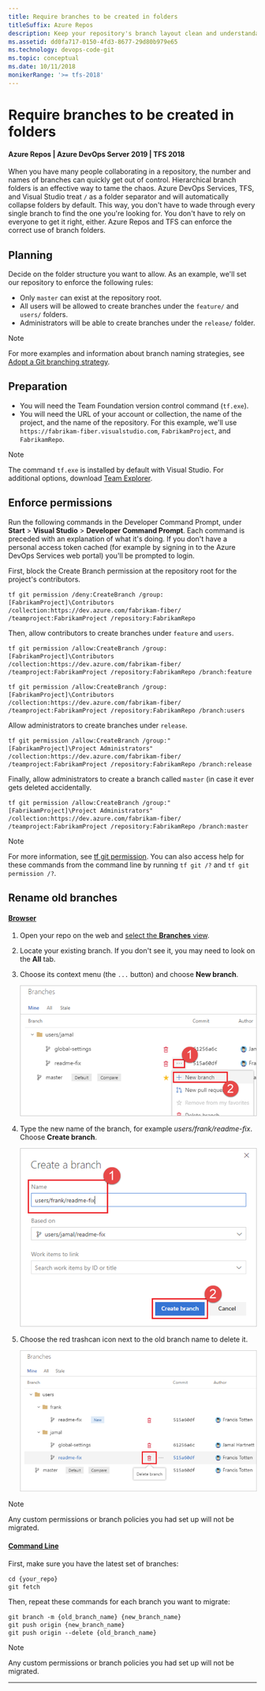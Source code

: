 ```yaml
---
title: Require branches to be created in folders
titleSuffix: Azure Repos
description: Keep your repository's branch layout clean and understandable by requiring the use of branch folders
ms.assetid: dd0fa717-0150-4fd3-8677-29d80b979e65
ms.technology: devops-code-git
ms.topic: conceptual
ms.date: 10/11/2018
monikerRange: '>= tfs-2018'
---
```



# Require branches to be created in folders

#### Azure Repos | Azure DevOps Server 2019 | TFS 2018

When you have many people collaborating in a repository, the number and names of branches can quickly get out of control.
Hierarchical branch folders is an effective way to tame the chaos.
Azure DevOps Services, TFS, and Visual Studio treat `/` as a folder separator and will automatically collapse folders by default.
This way, you don't have to wade through every single branch to find the one you're looking for.
You don't have to rely on everyone to get it right, either.
Azure Repos and TFS can enforce the correct use of branch folders.

## Planning

Decide on the folder structure you want to allow.
As an example, we'll set our repository to enforce the following rules:

* Only `master` can exist at the repository root.
* All users will be allowed to create branches under the `feature/` and `users/` folders.
* Administrators will be able to create branches under the `release/` folder.

>[!NOTE]
>For more examples and information about branch naming strategies, see [Adopt a Git branching strategy](git-branching-guidance.md).

## Preparation

* You will need the Team Foundation version control command (`tf.exe`).
* You will need the URL of your account or collection, the name of the project, and the name of the repository. For this example, we'll use `https://fabrikam-fiber.visualstudio.com`, `FabrikamProject`, and `FabrikamRepo`.

> [!NOTE]
> The command `tf.exe` is installed by default with Visual Studio. For additional options, download [Team Explorer](https://visualstudio.microsoft.com/thank-you-downloading-visual-studio/?sku=TeamExplorer).

## Enforce permissions

Run the following commands in the Developer Command Prompt, under **Start** > **Visual Studio** > **Developer Command Prompt**.
Each command is preceded with an explanation of what it's doing. If you don't have a personal access token cached (for example by signing in to the Azure DevOps Services web portal) you'll be prompted to login.

First, block the Create Branch permission at the repository root for the project's contributors.

```
tf git permission /deny:CreateBranch /group:[FabrikamProject]\Contributors /collection:https://dev.azure.com/fabrikam-fiber/ /teamproject:FabrikamProject /repository:FabrikamRepo
```

Then, allow contributors to create branches under `feature` and `users`.

```
tf git permission /allow:CreateBranch /group:[FabrikamProject]\Contributors /collection:https://dev.azure.com/fabrikam-fiber/ /teamproject:FabrikamProject /repository:FabrikamRepo /branch:feature
```

```
tf git permission /allow:CreateBranch /group:[FabrikamProject]\Contributors /collection:https://dev.azure.com/fabrikam-fiber/ /teamproject:FabrikamProject /repository:FabrikamRepo /branch:users
```

Allow administrators to create branches under `release`.

```
tf git permission /allow:CreateBranch /group:"[FabrikamProject]\Project Administrators" /collection:https://dev.azure.com/fabrikam-fiber/ /teamproject:FabrikamProject /repository:FabrikamRepo /branch:release
```

Finally, allow administrators to create a branch called `master` (in case it ever gets deleted accidentally.

```
tf git permission /allow:CreateBranch /group:"[FabrikamProject]\Project Administrators" /collection:https://dev.azure.com/fabrikam-fiber/ /teamproject:FabrikamProject /repository:FabrikamRepo /branch:master
```

>[!NOTE]
>For more information, see [tf git permission](../../repos/tfvc/git-permission-command.md). You can also access help for these commands from the command line by running `tf git /?` and `tf git permission /?`.

## Rename old branches

#### [Browser](#tab/browser/)
1. Open your repo on the web and [select the **Branches** view](manage-your-branches.md).
2. Locate your existing branch. If you don't see it, you may need to look on the **All** tab.
3. Choose its context menu (the `...` button) and choose **New branch**.

   ![Create branch menu](media/require-branch-folders/create-new-branch-menu.png)

4. Type the new name of the branch, for example *users/frank/readme-fix*. Choose **Create branch**.

   ![Create new branch](media/require-branch-folders/create-new-branch.png)

5. Choose the red trashcan icon next to the old branch name to delete it.

   ![Delete old branch](media/require-branch-folders/delete-old-branch.png)


>[!NOTE] 
>Any custom permissions or branch policies you had set up will not be migrated.

#### [Command Line](#tab/command-line/)
First, make sure you have the latest set of branches:

```
cd {your_repo}
git fetch
```

Then, repeat these commands for each branch you want to migrate:

```
git branch -m {old_branch_name} {new_branch_name}
git push origin {new_branch_name}
git push origin --delete {old_branch_name}
```

>[!NOTE]
>Any custom permissions or branch policies you had set up will not be migrated.

* * *
